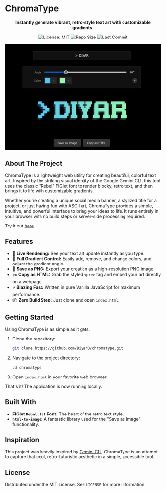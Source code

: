 # ChromaType

<p align="center">
  <strong>Instantly generate vibrant, retro-style text art with customizable gradients.</strong>
</p>

<p align="center">
  <a href="https://github.com/DiyarD/chromatype/blob/main/LICENSE"><img src="https://img.shields.io/badge/License-MIT-yellow.svg" alt="License: MIT"></a>
  <a href="https://github.com/DiyarD/chromatype"><img src="https://img.shields.io/github/repo-size/DiyarD/chromatype" alt="Repo Size"></a>
  <a href="https://github.com/DiyarD/chromatype"><img src="https://img.shields.io/github/last-commit/DiyarD/chromatype" alt="Last Commit"></a>
</p>

<p align="center">
  <img src="screenshot.png" alt="ChromaType in action" width="800">
</p>

## About The Project

ChromaType is a lightweight web utility for creating beautiful, colorful text art. Inspired by the striking visual identity of the Google Gemini CLI, this tool uses the classic "Rebel" FIGlet font to render blocky, retro text, and then brings it to life with customizable gradients.

Whether you're creating a unique social media banner, a stylized title for a project, or just having fun with ASCII art, ChromaType provides a simple, intuitive, and powerful interface to bring your ideas to life. It runs entirely in your browser with no build steps or server-side processing required.

Try it out [here](https://diyard.github.io/chromatype).

## Features

-   🎨 **Live Rendering:** See your text art update instantly as you type.
-   🌈 **Full Gradient Control:** Easily add, remove, and change colors, and adjust the gradient angle.
-   💾 **Save as PNG:** Export your creation as a high-resolution PNG image.
-   ✂️ **Copy as HTML:** Grab the styled `<pre>` tag and embed your art directly on a webpage.
-   ⚡ **Blazing Fast:** Written in pure Vanilla JavaScript for maximum performance.
-   📦 **Zero Build Step:** Just clone and open `index.html`.

## Getting Started

Using ChromaType is as simple as it gets.

1.  Clone the repository:
    ```sh
    git clone https://github.com/DiyarD/chromatype.git
    ```
2.  Navigate to the project directory:
    ```sh
    cd chromatype
    ```
3.  Open `index.html` in your favorite web browser.

That's it! The application is now running locally.

## Built With

-   **FIGlet `Rebel.flf` Font:** The heart of the retro text style.
-   **`html-to-image`:** A fantastic library used for the "Save as Image" functionality.

## Inspiration

This project was heavily inspired by [Gemini CLI](https://github.com/google-gemini/gemini-cli). ChromaType is an attempt to capture that cool, retro-futuristic aesthetic in a simple, accessible tool.

## License

Distributed under the MIT License. See `LICENSE` for more information.

